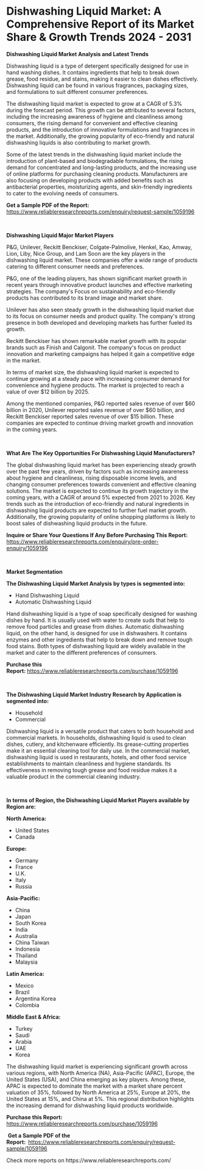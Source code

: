 <p><h1>Dishwashing Liquid Market: A Comprehensive Report of its Market Share & Growth Trends 2024 - 2031</h1></p><p><strong>Dishwashing Liquid Market Analysis and Latest Trends</strong></p>
<p><p>Dishwashing liquid is a type of detergent specifically designed for use in hand washing dishes. It contains ingredients that help to break down grease, food residue, and stains, making it easier to clean dishes effectively. Dishwashing liquid can be found in various fragrances, packaging sizes, and formulations to suit different consumer preferences.</p><p>The dishwashing liquid market is expected to grow at a CAGR of 5.3% during the forecast period. This growth can be attributed to several factors, including the increasing awareness of hygiene and cleanliness among consumers, the rising demand for convenient and effective cleaning products, and the introduction of innovative formulations and fragrances in the market. Additionally, the growing popularity of eco-friendly and natural dishwashing liquids is also contributing to market growth.</p><p>Some of the latest trends in the dishwashing liquid market include the introduction of plant-based and biodegradable formulations, the rising demand for concentrated and long-lasting products, and the increasing use of online platforms for purchasing cleaning products. Manufacturers are also focusing on developing products with added benefits such as antibacterial properties, moisturizing agents, and skin-friendly ingredients to cater to the evolving needs of consumers.</p></p>
<p><strong>Get a Sample PDF of the Report:&nbsp;</strong> <a href="https://www.reliableresearchreports.com/enquiry/request-sample/1059196">https://www.reliableresearchreports.com/enquiry/request-sample/1059196</a></p>
<p>&nbsp;</p>
<p><strong>Dishwashing Liquid Major Market Players</strong></p>
<p><p>P&G, Unilever, Reckitt Benckiser, Colgate-Palmolive, Henkel, Kao, Amway, Lion, Liby, Nice Group, and Lam Soon are the key players in the dishwashing liquid market. These companies offer a wide range of products catering to different consumer needs and preferences.</p><p>P&G, one of the leading players, has shown significant market growth in recent years through innovative product launches and effective marketing strategies. The company's Focus on sustainability and eco-friendly products has contributed to its brand image and market share.</p><p>Unilever has also seen steady growth in the dishwashing liquid market due to its focus on consumer needs and product quality. The company's strong presence in both developed and developing markets has further fueled its growth.</p><p>Reckitt Benckiser has shown remarkable market growth with its popular brands such as Finish and Calgonit. The company's focus on product innovation and marketing campaigns has helped it gain a competitive edge in the market.</p><p>In terms of market size, the dishwashing liquid market is expected to continue growing at a steady pace with increasing consumer demand for convenience and hygiene products. The market is projected to reach a value of over $12 billion by 2025.</p><p>Among the mentioned companies, P&G reported sales revenue of over $60 billion in 2020, Unilever reported sales revenue of over $60 billion, and Reckitt Benckiser reported sales revenue of over $15 billion. These companies are expected to continue driving market growth and innovation in the coming years.</p></p>
<p>&nbsp;</p>
<p><strong>What Are The Key Opportunities For Dishwashing Liquid Manufacturers?</strong></p>
<p><p>The global dishwashing liquid market has been experiencing steady growth over the past few years, driven by factors such as increasing awareness about hygiene and cleanliness, rising disposable income levels, and changing consumer preferences towards convenient and effective cleaning solutions. The market is expected to continue its growth trajectory in the coming years, with a CAGR of around 5% expected from 2021 to 2026. Key trends such as the introduction of eco-friendly and natural ingredients in dishwashing liquid products are expected to further fuel market growth. Additionally, the growing popularity of online shopping platforms is likely to boost sales of dishwashing liquid products in the future.</p></p>
<p><strong>Inquire or Share Your Questions If Any Before Purchasing This Report:</strong> <a href="https://www.reliableresearchreports.com/enquiry/pre-order-enquiry/1059196">https://www.reliableresearchreports.com/enquiry/pre-order-enquiry/1059196</a></p>
<p>&nbsp;</p>
<p><strong>Market Segmentation</strong></p>
<p><strong>The Dishwashing Liquid Market Analysis by types is segmented into:</strong></p>
<p><ul><li>Hand Dishwashing Liquid</li><li>Automatic Dishwashing Liquid</li></ul></p>
<p><p>Hand dishwashing liquid is a type of soap specifically designed for washing dishes by hand. It is usually used with water to create suds that help to remove food particles and grease from dishes. Automatic dishwashing liquid, on the other hand, is designed for use in dishwashers. It contains enzymes and other ingredients that help to break down and remove tough food stains. Both types of dishwashing liquid are widely available in the market and cater to the different preferences of consumers.</p></p>
<p><strong>Purchase this Report:&nbsp;</strong><a href="https://www.reliableresearchreports.com/purchase/1059196">https://www.reliableresearchreports.com/purchase/1059196</a></p>
<p>&nbsp;</p>
<p><strong>The Dishwashing Liquid Market Industry Research by Application is segmented into:</strong></p>
<p><ul><li>Household</li><li>Commercial</li></ul></p>
<p><p>Dishwashing liquid is a versatile product that caters to both household and commercial markets. In households, dishwashing liquid is used to clean dishes, cutlery, and kitchenware efficiently. Its grease-cutting properties make it an essential cleaning tool for daily use. In the commercial market, dishwashing liquid is used in restaurants, hotels, and other food service establishments to maintain cleanliness and hygiene standards. Its effectiveness in removing tough grease and food residue makes it a valuable product in the commercial cleaning industry.</p></p>
<p>&nbsp;</p>
<p><strong>In terms of Region, the Dishwashing Liquid Market Players available by Region are:</strong></p>
<p>
    <p> <strong> North America: </strong>
        <ul>
            <li>United States</li>
            <li>Canada</li>
        </ul>
        </p> 
    <p> <strong> Europe: </strong>
        <ul>
            <li>Germany</li>
            <li>France</li>
            <li>U.K.</li>
            <li>Italy</li>
            <li>Russia</li>
        </ul>
        </p> 
    <p> <strong> Asia-Pacific: </strong>
        <ul>
            <li>China</li>
            <li>Japan</li>
            <li>South Korea</li>
            <li>India</li>
            <li>Australia</li>
            <li>China Taiwan</li>
            <li>Indonesia</li>
            <li>Thailand</li>
            <li>Malaysia</li>
        </ul>
        </p> 
    <p> <strong> Latin America: </strong>
        <ul>
            <li>Mexico</li>
            <li>Brazil</li>
            <li>Argentina Korea</li>
            <li>Colombia</li>
        </ul>
        </p> 
    <p> <strong> Middle East & Africa: </strong>
        <ul>
            <li>Turkey</li>
            <li>Saudi</li>
            <li>Arabia</li>
            <li>UAE</li>
            <li>Korea</li>
        </ul>
    </p>
    </p>
<p><p>The dishwashing liquid market is experiencing significant growth across various regions, with North America (NA), Asia-Pacific (APAC), Europe, the United States (USA), and China emerging as key players. Among these, APAC is expected to dominate the market with a market share percent valuation of 35%, followed by North America at 25%, Europe at 20%, the United States at 15%, and China at 5%. This regional distribution highlights the increasing demand for dishwashing liquid products worldwide.</p></p>
<p><strong>Purchase this Report: </strong><a href="https://www.reliableresearchreports.com/purchase/1059196">https://www.reliableresearchreports.com/purchase/1059196</a></p>
<p>&nbsp;<strong>Get a Sample PDF of the Report:&nbsp;&nbsp;</strong><a href="https://www.reliableresearchreports.com/enquiry/request-sample/1059196">https://www.reliableresearchreports.com/enquiry/request-sample/1059196</a></p>
<p><strong></strong></p>
<p>Check more reports on https://www.reliableresearchreports.com/</p>